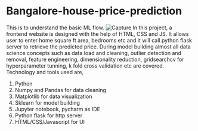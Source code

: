 # Bangalore-house-price-prediction
This is to understand the basic ML flow.
![Capture](https://github.com/Neeharika457/Bangalore-house-price-prediction/assets/47548882/3eb35f92-afc7-422b-88c0-ce63accc40a3)
In this project, a frontend website is designed with the help of HTML, CSS and JS. It allows user to enter home square ft area, bedrooms etc and it will call python flask server to retrieve the predicted price.
During model building almost all data science concepts such as data load and cleaning, outlier detection and removal, feature engineering, dimensionality reduction, gridsearchcv for hyperparameter tunning, k fold cross validation etc are covered. Technology and tools used are,

1. Python
2. Numpy and Pandas for data cleaning
3. Matplotlib for data visualization
4. Sklearn for model building
5. Jupyter notebook, pycharm as IDE
6. Python flask for http server
7. HTML/CSS/Javascript for UI
